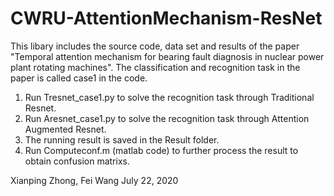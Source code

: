 # CWRU-AttentionMechanism-ResNet
This libary includes the source code, data set and results of the paper "Temporal attention mechanism for bearing fault diagnosis in nuclear power plant rotating machines".
The classification and recognition task in the paper is called case1 in the code.

1. Run Tresnet_case1.py to solve the recognition task through Traditional Resnet.
2. Run Aresnet_case1.py to solve the recognition task through Attention Augmented Resnet.
3. The running result is saved in the Result folder.
3. Run Computeconf.m (matlab code) to further process the result to obtain confusion matrixs.


Xianping Zhong, Fei Wang
July 22, 2020
